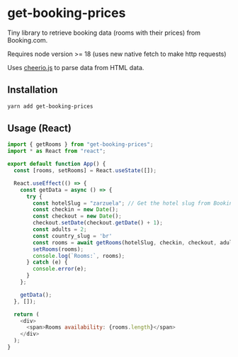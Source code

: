 # get-booking-prices

Tiny library to retrieve booking data (rooms with their prices) from Booking.com.

Requires node version >= 18 (uses new native fetch to make http requests)

Uses [cheerio.js](https://cheerio.js.org/) to parse data from HTML data.

## Installation

```sh
yarn add get-booking-prices
```

## Usage (React)

```js
import { getRooms } from "get-booking-prices";
import * as React from "react";

export default function App() {
  const [rooms, setRooms] = React.useState([]);

  React.useEffect(() => {
    const getData = async () => {
      try {
        const hotelSlug = "zarzuela"; // Get the hotel slug from Booking.com url details page
        const checkin = new Date();
        const checkout = new Date();
        checkout.setDate(checkout.getDate() + 1);
        const adults = 2;
        const country_slug = 'br'
        const rooms = await getRooms(hotelSlug, checkin, checkout, adults, country_slug);
        setRooms(rooms);
        console.log(`Rooms:`, rooms);
      } catch (e) {
        console.error(e);
      }
    };

    getData();
  }, []);

  return (
    <div>
      <span>Rooms availability: {rooms.length}</span>
    </div>
  );
}

```
